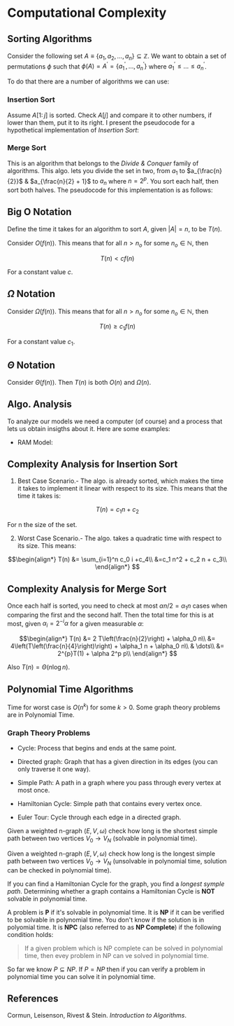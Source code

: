 # Computational Complexity

## Sorting Algorithms

Consider the following set $A \equiv \{a_1,a_2,\dots,a_n\} \subseteq \mathbb{Z}$. We want to obtain a set of permutations $\phi$ such that $\phi(A) = A^{'} =\{a_1^{'},\dots, a_n^{'}\}$ where $a_1^{'} \leq \dots \leq a_n^{'}$.

To do that there are a number of algorithms we can use:

### Insertion Sort

Assume $A[1 \colon j]$ is sorted. Check $A[j]$ and compare it to other numbers, if lower than them, put it to its right. I present the pseudocode for a hypothetical implementation of _*Insertion Sort*_:

### Merge Sort

This is an algorithm that belongs to the _*Divide & Conquer*_ family of algorithms. This algo. lets you divide the set in two, from $a_1$ to $a_{\frac{n}{2}}$ & $a_{\frac{n}{2} + 1}$ to $a_n$ where $n = 2^p$. You sort each half, then sort both halves. The pseudocode for this implementation is as follows:

## Big O Notation

Define the time it takes for an algorithm to sort $A$, given $\vert A \vert = n$, to be $T(n)$.

Consider $O(f(n))$. This means that for all $n>n_o$ for some $n_o \in \mathbb{N}$, then 

$$T(n) < c f(n)$$

For a constant value $c$.

## $\Omega$ Notation

Consider $\Omega(f(n))$. This means that for all $n>n_o$ for some $n_o \in \mathbb{N}$, then 

$$T(n) \geq c_1 f(n)$$

For a constant value $c_1$.

## $\Theta$ Notation

Consider $\Theta(f(n))$. Then $T(n)$ is both $O(n)$ and $\Omega(n)$.

## Algo. Analysis

To analyze our models we need a computer (of course) and a process that lets us obtain insigths about it. Here are some examples:

* RAM Model: 

## Complexity Analysis for Insertion Sort

1. Best Case Scenario.- The algo. is already sorted, which makes the time it takes to implement it linear with respect to its size. This means that the time it takes is:

$$T(n) = c_1 n + c_2$$

For n the size of the set.

2. Worst Case Scenario.- The algo. takes a quadratic time with respect to its size. This means:

$$\begin{align*}
T(n) &= \sum_{i=1}^n c_0 i +c_4\\
&=c_1 n^2 + c_2 n + c_3\\
\end{align*}
$$

## Complexity Analysis for Merge Sort

Once each half is sorted, you need to check at most $\alpha n/2 = \alpha_1 n$ cases when comparing the first and the second half. Then the total time for this is at most, given $\alpha_i = 2^{-i} \alpha$ for a given measurable $\alpha$:

$$\begin{align*}
T(n) &= 2 T\left(\frac{n}{2}\right) + \alpha_0 n\\
&= 4\left(T\left(\frac{n}{4}\right)\right) + \alpha_1 n + \alpha_0 n\\
& \dots\\
&= 2^{p}T(1) + \alpha 2^p p\\
\end{align*}
$$

Also $T(n) = \Theta(n \log n)$.

## Polynomial Time Algorithms

Time for worst case is $O(n^k)$ for some $k>0$. Some graph theory problems are in Polynomial Time.

### Graph Theory Problems

* Cycle: Process that begins and ends at the same point.

* Directed graph: Graph that has a given direction in its edges (you can only traverse it one way).

* Simple Path: A path in a graph where you pass through every vertex at most once.

* Hamiltonian Cycle: Simple path that contains every vertex once.

* Euler Tour: Cycle through each edge in a directed graph.

Given a weighted n-graph $(E,V,\omega)$ check how long is the shortest simple path between two vertices $V_0 \to V_N$ (solvable in polynomial time).

Given a weighted n-graph $(E,V,\omega)$ check how long is the longest simple path between two vertices $V_0 \to V_N$ (unsolvable in polynomial time, solution can be checked in polynomial time).

If you can find a Hamiltonian Cycle for the graph, you find a _*longest symple path*_. Determining whether a graph contains a Hamiltonian Cycle is **NOT** solvable in polynomial time.

A problem is $\textbf{P}$ if it's solvable in polynomial time. It is $\textbf{NP}$ if it can be verified to be solvable in polynomial time. You don't know if the solution is in polyomial time. It is $\textbf{NPC}$ (also referred to as $\textbf{NP Complete}$) if the following condition holds:

> If a given problem which is NP complete can be solved in polynomial time, then evey problem in NP can ve solved in polynomial time.

So far we know $P \subseteq NP$. If $P = NP$ then if you can verify a problem in polynomial time you can solve it in polynomial time.

## References

Cormun, Leisenson, Rivest & Stein. _*Introduction to Algorithms*_.